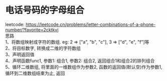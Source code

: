 # 电话号码的字母组合
leetcode: https://leetcode.cn/problems/letter-combinations-of-a-phone-number/?favorite=2cktkvj <br />
思路 <br />
    1、将数组映射成字符的数组. eg: 2 => ["a", "b", "c"], 3 => ["d", "e", "f"]等 <br />
    2、将目标数字, 转换成二维的字符数组 <br />
    3、声明返回值 <br />
    4、声明函数func1, 参数1: 组合1, 参数2: 组合2, 返回组合1和组合2的排列组合 <br />
    5、循环二维数组, 将里面的一维数组作为参数2, 函数的返回值(默认空)作为参数1, 循环到二维数组结束为止, 返回 <br />